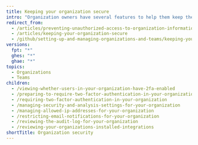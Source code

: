```yaml
---
title: Keeping your organization secure
intro: "Organization owners have several features to help them keep their projects and data secure. If you're the owner of an organization, you should regularly review your organization's audit log{% ifversion not ghae %}, member 2FA status,{% endif %} and application settings to ensure that no unauthorized or malicious activity has occurred."
redirect_from:
  - /articles/preventing-unauthorized-access-to-organization-information/
  - /articles/keeping-your-organization-secure
  - /github/setting-up-and-managing-organizations-and-teams/keeping-your-organization-secure
versions:
  fpt: "*"
  ghes: "*"
  ghae: "*"
topics:
  - Organizations
  - Teams
children:
  - /viewing-whether-users-in-your-organization-have-2fa-enabled
  - /preparing-to-require-two-factor-authentication-in-your-organization
  - /requiring-two-factor-authentication-in-your-organization
  - /managing-security-and-analysis-settings-for-your-organization
  - /managing-allowed-ip-addresses-for-your-organization
  - /restricting-email-notifications-for-your-organization
  - /reviewing-the-audit-log-for-your-organization
  - /reviewing-your-organizations-installed-integrations
shortTitle: Organization security
---
```

